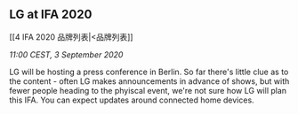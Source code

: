 ## LG at IFA 2020
[[4 IFA 2020 品牌列表|<品牌列表]]

_11:00 CEST, 3 September 2020_

LG will be hosting a press conference in Berlin. So far there's little clue as to the content - often LG makes announcements in advance of shows, but with fewer people heading to the phyiscal event, we're not sure how LG will plan this IFA. You can expect updates around connected home devices.